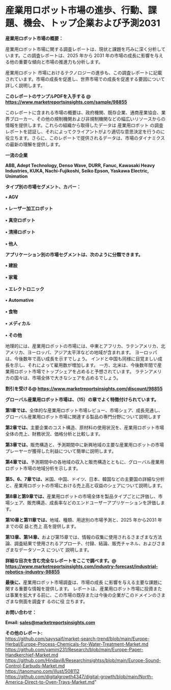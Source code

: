 # 産業用ロボット市場の進歩、行動、課題、機会、トップ企業および予測2031

<strong><b>産業用ロボット市場の概要：</b></strong>

産業用ロボット市場に関する調査レポートは、現状と課題を巧みに深く分析しています。この調査レポートは、2025 年から 2031 年の市場の成長に影響を与える他の重要な傾向と市場の推進力も分析します。

産業用ロボット 市場におけるテクノロジーの進歩も、この調査レポートに記載されています。市場の成長を促進し、世界市場での成長を促進する要因について詳しく説明します。

<strong>このレポートのサンプルPDFを入手する @ <a href=https://www.marketreportsinsights.com/sample/98855>https://www.marketreportsinsights.com/sample/98855</a></strong>

このレポートに含まれる市場の概要は、政府機関、既存企業、通商産業協会、業界ブローカー、その他の規制機関および非規制機関などの幅広いリソースからの情報を提供します。これらの組織から取得したデータは 産業用ロボット の調査レポートを認証し、それによってクライアントがより適切な意思決定を行うのに役立ちます。さらに、このレポートで提供されるデータは、市場のダイナミクスの最新の理解を提供します。

<strong>一流の企業</strong>

<strong><b>ABB, Adept Technology, Denso Wave, DURR, Fanuc, Kawasaki Heavy Industries, KUKA, Nachi-Fujikoshi, Seiko Epson, Yaskawa Electric, Unimation</b></strong>

<strong><b>タイプ別の市場セグメント、カバー：</b></strong>

<strong>• AGV<br><br>• レーザー加工ロボット<br><br>• 真空ロボット<br><br>• 清掃ロボット<br><br>• 他人</strong>

<strong><b>アプリケーション別の市場セグメントは、次のように分類できます。</b></strong>

<strong>• 建設<br><br>• 家電<br><br>• エレクトロニック<br><br>•  Automative<br><br>• 食物<br><br>• メディカル<br><br>• その他</strong>

 地理的には、産業用ロボットの市場には、中東とアフリカ、ラテンアメリカ、北アメリカ、ヨーロッパ、アジア太平洋などの地域が含まれます。 ヨーロッパは、今後数年で高い成長を示すでしょう。 インドと中国も同様に目覚ましい成長を示し、それによって雇用数が増加します。 一方、北米は、今後数年間で産業用ロボット市場でトップシェアを占めると予想されています。 ラテンアメリカの国々は、市場全体で大きなシェアを占めるでしょう。

<strong>割引を受ける@ <a href=https://www.marketreportsinsights.com/discount/98855>https://www.marketreportsinsights.com/discount/98855</a></strong>

<strong><b>グローバル産業用ロボット市場は、（15）の章でよく特徴付けられています。</b></strong>

<strong><b>第</b></strong><strong><b>1章では、</b></strong>全体的な産業用ロボット市場レビュー、市場シェア、成長見通し、グローバル産業用ロボット市場に関連する製品の専門分野について説明します

<strong><b>第2章では、</b></strong>主要企業のコスト構造、原材料の使用状況を、産業用ロボット市場全体の売上、財務状況、価格分析と比較します。

<strong><b>第3章では、</b></strong>販売構造と、予測期間中に新興地域の主要な産業用ロボットの市場プレーヤーが獲得した利益について簡単に説明します。

<strong><b>第4章では、</b></strong>予測期間中の各地域の収入と販売構造とともに、グローバル産業用ロボット市場の地域分析を示します。

<strong><b>第5、6、7章では、</b></strong>米国、中国、ドイツ、日本、韓国などの主要国の詳細な分析と、産業用ロボットの市場における売上高と収益のシェアについて説明します。

<strong><b>第8章と第9章では、</b></strong>産業用ロボットの市場全体を製品タイプごとに評価し、市場シェア、販売構造、成長率などのエンドユーザーアプリケーションを評価します。

<strong><b>第10章と第11章では、</b></strong>地域、種類、用途別の市場予測と、2025 年から2031 年までの収 益と売上 高を提供します。

<strong><b>第13章、第14章、</b></strong>および第15章では、情報の収集に使用されるさまざまな方法論、調査結果で使用されるアプローチ、付録、結論、販売チャネル、およびさまざまなデータソース について 説明します。

<strong>詳細な目次を含む完全なレポートをここで調べます。@ <a href=https://www.marketreportsinsights.com/industry-forecast/industrial-robotics-industry-98855>https://www.marketreportsinsights.com/industry-forecast/industrial-robotics-industry-98855</a></strong>

<strong><b>最後に、</b></strong>産業用ロボット市場調査は、市場の成長 に影響を</a>与える主要な課題に関する重要な情報を提供します。 レポートは、産業用ロボット市場に投資または事業を拡大する前に、この市場の既存または今後の企業がこのドメインのさまざまな側面を調査す るのに役 立ちます。

<strong><b>お問い合わせ：</b></strong>

<strong>Email: </strong><a href=mailto:sales@marketreportsinsights.com><strong>sales@marketreportsinsights.com</strong></a>

<strong>その他のレポート:</strong>
<br>
<a href=https://github.com/sayysaif/market-search-trend/blob/main/Europe-Herbal/Europe-Process-Chemicals-for-Water-Treatment-Market.md>https://github.com/sayysaif/market-search-trend/blob/main/Europe-Herbal/Europe-Process-Chemicals-for-Water-Treatment-Market.md</a>
<br>
<a href=https://github.com/yamini231/Research/blob/main/Europe-Paper-Handkerchief-Market.md>https://github.com/yamini231/Research/blob/main/Europe-Paper-Handkerchief-Market.md</a>
<br>
<a href=https://github.com/Hindavi8/Researchinsightss/blob/main/Europe-Sound-Control-Earbuds-Market.md>https://github.com/Hindavi8/Researchinsightss/blob/main/Europe-Sound-Control-Earbuds-Market.md</a>
<br>
<a href=https://tanomuno.com/illust/508112>https://tanomuno.com/illust/508112</a>
<br>
<a href=https://github.com/digitalgrowth4347/digital-growth/blob/main/North-America-Direct-to-Oven-Trays-Market.md>https://github.com/digitalgrowth4347/digital-growth/blob/main/North-America-Direct-to-Oven-Trays-Market.md</a>"
